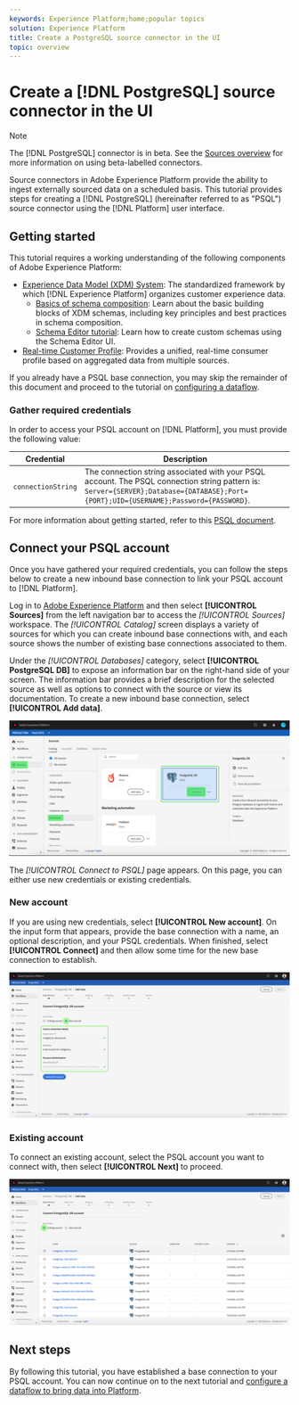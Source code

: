 ```yaml
---
keywords: Experience Platform;home;popular topics
solution: Experience Platform
title: Create a PostgreSQL source connector in the UI
topic: overview
---
```


# Create a [!DNL PostgreSQL] source connector in the UI

>[!NOTE]
> The [!DNL PostgreSQL] connector is in beta. See the [Sources overview](../../../../home.md#terms-and-conditions) for more information on using beta-labelled connectors.

Source connectors in Adobe Experience Platform provide the ability to ingest externally sourced data on a scheduled basis. This tutorial provides steps for creating a [!DNL PostgreSQL] (hereinafter referred to as "PSQL") source connector using the [!DNL Platform] user interface.

## Getting started

This tutorial requires a working understanding of the following components of Adobe Experience Platform:

*   [Experience Data Model (XDM) System](../../../../../xdm/home.md): The standardized framework by which [!DNL Experience Platform] organizes customer experience data.
    *   [Basics of schema composition](../../../../../xdm/schema/composition.md): Learn about the basic building blocks of XDM schemas, including key principles and best practices in schema composition.
    *   [Schema Editor tutorial](../../../../../xdm/tutorials/create-schema-ui.md): Learn how to create custom schemas using the Schema Editor UI.
*   [Real-time Customer Profile](../../../../../profile/home.md): Provides a unified, real-time consumer profile based on aggregated data from multiple sources.

If you already have a PSQL base connection, you may skip the remainder of this document and proceed to the tutorial on [configuring a dataflow](../../dataflow/databases.md).

### Gather required credentials

In order to access your PSQL account on [!DNL Platform], you must provide the following value:

| Credential | Description |
| ---------- | ----------- |
| `connectionString` | The connection string associated with your PSQL account. The PSQL connection string pattern is: `Server={SERVER};Database={DATABASE};Port={PORT};UID={USERNAME};Password={PASSWORD}`. |

For more information about getting started, refer to this [PSQL document](https://www.postgresql.org/docs/9.2/app-psql.html).

## Connect your PSQL account

Once you have gathered your required credentials, you can follow the steps below to create a new inbound base connection to link your PSQL account to [!DNL Platform].

Log in to [Adobe Experience Platform](https://platform.adobe.com) and then select **[!UICONTROL Sources]** from the left navigation bar to access the *[!UICONTROL Sources]* workspace. The *[!UICONTROL Catalog]* screen displays a variety of sources for which you can create inbound base connections with, and each source shows the number of existing base connections associated to them.

Under the *[!UICONTROL Databases]* category, select **[!UICONTROL PostgreSQL DB]** to expose an information bar on the right-hand side of your screen. The information bar provides a brief description for the selected source as well as options to connect with the source or view its documentation. To create a new inbound base connection, select **[!UICONTROL Add data]**.

![](../../../../images/tutorials/create/psql/catalog.png)

The *[!UICONTROL Connect to PSQL]* page appears. On this page, you can either use new credentials or existing credentials.

### New account

If you are using new credentials, select **[!UICONTROL New account]**. On the input form that appears, provide the base connection with a name, an optional description, and your PSQL credentials. When finished, select **[!UICONTROL Connect]** and then allow some time for the new base connection to establish.

![](../../../../images/tutorials/create/psql/connect.png)

### Existing account

To connect an existing account, select the PSQL account you want to connect with, then select **[!UICONTROL Next]** to proceed.

![](../../../../images/tutorials/create/psql/existing.png)

## Next steps

By following this tutorial, you have established a base connection to your PSQL account. You can now continue on to the next tutorial and [configure a dataflow to bring data into Platform](../../dataflow/databases.md).